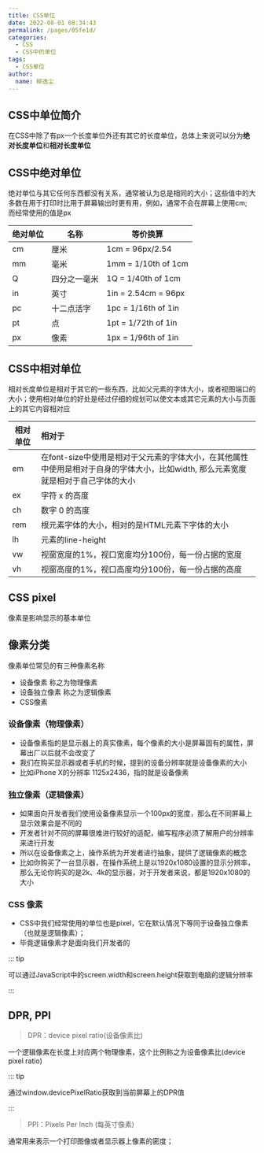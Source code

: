 ```yaml
---
title: CSS单位
date: 2022-08-01 08:34:43
permalink: /pages/05fe1d/
categories:
  - CSS
  - CSS中的单位
tags:
  - CSS单位
author: 
  name: 柳逸尘
---
```


## CSS中单位简介

在CSS中除了有px一个长度单位外还有其它的长度单位，总体上来说可以分为**绝对长度单位**和**相对长度单位**

## CSS中绝对单位

绝对单位与其它任何东西都没有关系，通常被认为总是相同的大小；这些值中的大多数在用于打印时比用于屏幕输出时更有用，例如，通常不会在屏幕上使用cm; 而经常使用的值是px

| 绝对单位 | 名称         | 等价换算            |
| -------- | ------------ | ------------------- |
| cm       | 厘米         | 1cm = 96px/2.54     |
| mm       | 毫米         | 1mm = 1/10th of 1cm |
| Q        | 四分之一毫米 | 1Q = 1/40th of 1cm  |
| in       | 英寸         | 1in = 2.54cm = 96px |
| pc       | 十二点活字   | 1pc = 1/16th of 1in |
| pt       | 点           | 1pt = 1/72th of 1in |
| px       | 像素         | 1px = 1/96th of 1in |


## CSS中相对单位

相对长度单位是相对于其它的一些东西，比如父元素的字体大小，或者视图端口的大小；使用相对单位的好处是经过仔细的规划可以使文本或其它元素的大小与页面上的其它内容相对应

| 相对单位 | 相对于                                                       |
| -------- | :----------------------------------------------------------- |
| em       | 在font-size中使用是相对于父元素的字体大小，在其他属性中使用是相对于自身的字体大小，比如width, 那么元素宽度就是相对于自己字体的大小 |
| ex       | 字符 x 的高度                                                |
| ch       | 数字 0 的高度                                                |
| rem      | 根元素字体的大小，相对的是HTML元素下字体的大小               |
| lh       | 元素的line-height                                            |
| vw       | 视窗宽度的1%，视口宽度均分100份，每一份占据的宽度            |
| vh       | 视窗高度的1%，视口高度均分100份，每一份占据的高度            |

## CSS pixel

 像素是影响显示的基本单位



## 像素分类

像素单位常见的有三种像素名称

- 设备像素 称之为物理像素
- 设备独立像素  称之为逻辑像素
- CSS像素

### 设备像素（物理像素）

- 设备像素指的是显示器上的真实像素，每个像素的大小是屏幕固有的属性，屏幕出厂以后就不会改变了
- 我们在购买显示器或者手机的时候，提到的设备分辨率就是设备像素的大小
- 比如iPhone X的分辨率 1125x2436，指的就是设备像素

### 独立像素（逻辑像素）

- 如果面向开发者我们使用设备像素显示一个100px的宽度，那么在不同屏幕上显示效果会是不同的
- 开发者针对不同的屏幕很难进行较好的适配，编写程序必须了解用户的分辨率来进行开发
- 所以在设备像素之上，操作系统为开发者进行抽象，提供了逻辑像素的概念
- 比如你购买了一台显示器，在操作系统上是以1920x1080设置的显示分辨率，那么无论你购买的是2k、4k的显示器，对于开发者来说，都是1920x1080的大小

### CSS 像素

- CSS中我们经常使用的单位也是pixel，它在默认情况下等同于设备独立像素（也就是逻辑像素）；
- 毕竟逻辑像素才是面向我们开发者的

::: tip

可以通过JavaScript中的screen.width和screen.height获取到电脑的逻辑分辨率

:::

## DPR, PPI

>  DPR：device pixel ratio(设备像素比)

一个逻辑像素在长度上对应两个物理像素，这个比例称之为设备像素比(device pixel ratio)

::: tip

通过window.devicePixelRatio获取到当前屏幕上的DPR值

:::



>  PPI：Pixels Per Inch (每英寸像素)

通常用来表示一个打印图像或者显示器上像素的密度；
